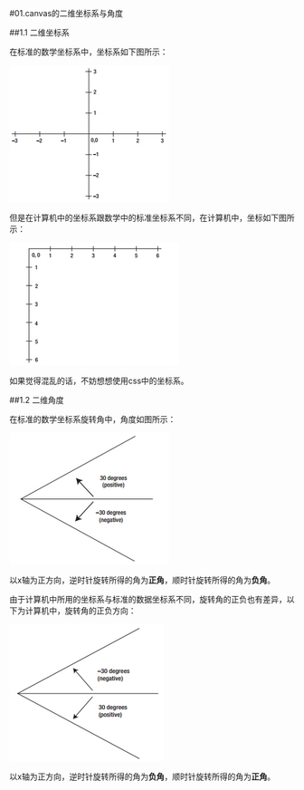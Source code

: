 #01.canvas的二维坐标系与角度

##1.1 二维坐标系

在标准的数学坐标系中，坐标系如下图所示：

<img src="img/01-01.jpg"/>

但是在计算机中的坐标系跟数学中的标准坐标系不同，在计算机中，坐标如下图所示：

<img src="img/01-02.jpg"/>

如果觉得混乱的话，不妨想想使用css中的坐标系。

##1.2 二维角度

在标准的数学坐标系旋转角中，角度如图所示：

<img src="img/01-03.jpg"/>

以x轴为正方向，逆时针旋转所得的角为**正角**，顺时针旋转所得的角为**负角**。

由于计算机中所用的坐标系与标准的数据坐标系不同，旋转角的正负也有差异，以下为计算机中，旋转角的正负方向：

<img src="img/01-04.jpg"/>

以x轴为正方向，逆时针旋转所得的角为**负角**，顺时针旋转所得的角为**正角**。
